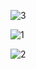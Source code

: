 
![3](https://user-images.githubusercontent.com/70369948/144030655-9c82da50-048a-4487-82cf-3a47536fbdaa.JPG)

![1](https://user-images.githubusercontent.com/70369948/144030549-f096b056-2a2f-476e-a480-f785cdb2ccfe.JPG)

![2](https://user-images.githubusercontent.com/70369948/144030598-11e23e74-3364-456d-beeb-e595f35d507b.JPG)



